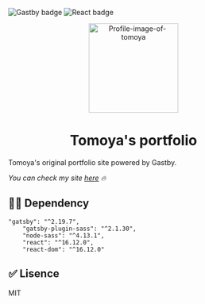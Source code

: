 ![Gastby badge](https://badgen.net/badge/Gastby/2.19.7/purple)
![React badge](https://badgen.net/badge/React/16.12.0/cyan)

<p align="center">
  <a href="https://github.com/Tomoya-Sonok/my-portfolio">
    <img alt="Profile-image-of-tomoya" src="https://avatars1.githubusercontent.com/u/50537591?s=460&v=4" width="180" />
  </a>
</p>
<h1 align="center">
Tomoya's portfolio
</h1>

Tomoya's original portfolio site powered by Gastby.

_You can check my site [here](https://competent-almeida-c64f95.netlify.com) 🔥_
 
## 🐱‍🐉 Dependency
```
"gatsby": "^2.19.7",
    "gatsby-plugin-sass": "^2.1.30",
    "node-sass": "^4.13.1",
    "react": "^16.12.0",
    "react-dom": "^16.12.0"
```

## ✅ Lisence
MIT
